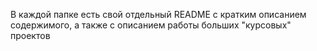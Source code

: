 В каждой папке есть свой отдельный README с кратким описанием содержимого, а также с описанием работы больших "курсовых" проектов
